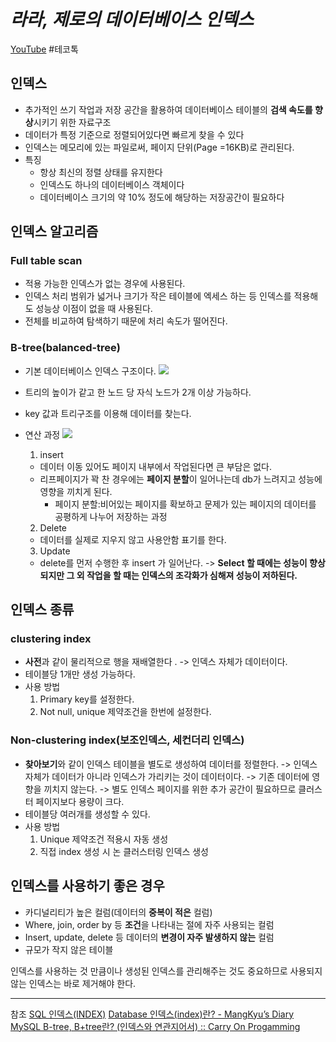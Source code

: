 # *라라, 제로의 데이터베이스 인덱스*
[YouTube](https://youtu.be/edpYzFgHbqs)
#테코톡


## 인덱스
* 추가적인 쓰기 작업과 저장 공간을 활용하여 데이터베이스 테이블의 **검색 속도를 향상**시키기 위한 자료구조
* 데이터가 특정 기준으로 정렬되어있다면 빠르게 찾을 수 있다
* 인덱스는 메모리에 있는 파일로써, 페이지 단위(Page =16KB)로 관리된다.
* 특징
	* 항상 최신의 정렬 상태를 유지한다
	* 인덱스도 하나의 데이터베이스 객체이다
	* 데이터베이스 크기의 약 10% 정도에 해당하는 저장공간이 필요하다 
	

## 인덱스 알고리즘
### Full table scan
* 적용 가능한 인덱스가 없는 경우에 사용된다.
* 인덱스 처리 범위가 넓거나 크기가 작은 테이블에 엑세스 하는 등 인덱스를 적용해도 성능상 이점이 없을 때 사용된다.
* 전체를 비교하여 탐색하기 때문에 처리 속도가 떨어진다.
### B-tree(balanced-tree)

* 기본 데이터베이스 인덱스 구조이다.
![](%E1%84%89%E1%85%B5%E1%86%B7%E1%84%8B%E1%85%AF%E1%86%AB%E1%84%8C%E1%85%AE_3/R1280x0.jpg)
 * 트리의 높이가 같고 한 노드 당 자식 노드가 2개 이상 가능하다. 
 * key 값과 트리구조를 이용해 데이터를 찾는다.

* 연산 과정
![](%E1%84%89%E1%85%B5%E1%86%B7%E1%84%8B%E1%85%AF%E1%86%AB%E1%84%8C%E1%85%AE_3/%E1%84%89%E1%85%B3%E1%84%8F%E1%85%B3%E1%84%85%E1%85%B5%E1%86%AB%E1%84%89%E1%85%A3%E1%86%BA%202022-10-30%20%E1%84%8B%E1%85%A9%E1%84%92%E1%85%AE%2011.13.48.png)
	1. insert
	* 데이터 이동 있어도 페이지 내부에서 작업된다면 큰 부담은 없다. 
	* 리프페이지가 꽉 찬 경우에는 **페이지 분할**이 일어나는데 db가 느려지고 성능에 영향을 끼치게 된다.
		* 페이지 분할:비어있는 페이지를 확보하고 문제가 있는 페이지의 데이터를 공평하게 나누어 저장하는 과정
	2. Delete 
	* 데이터를 실제로 지우지 않고 사용안함 표기를 한다.
	3. Update 
	* delete를 먼저 수행한 후 insert 가 일어난다.
->  **Select 할 때에는 성능이 향상되지만 그 외 작업을 할 때는 인덱스의 조각화가 심해져 성능이 저하된다.**


## 인덱스 종류
### clustering index
 * **사전**과 같이 물리적으로 행을 재배열한다 .
 -> 인덱스 자체가 데이터이다.
 * 테이블당 1개만 생성 가능하다.
 * 사용 방법
	1. Primary key를 설정한다.
	2. Not null, unique 제약조건을 한번에 설정한다. 
### Non-clustering index(보조인덱스, 세컨더리 인덱스)
* **찾아보기**와 같이 인덱스 테이블을 별도로 생성하여 데이터를 정렬한다.
-> 인덱스 자체가 데이터가 아니라 인덱스가 가리키는 것이 데이터이다.
->  기존 데이터에 영향을 끼치지 않는다.
->  별도 인덱스 페이지를 위한 추가 공간이 필요하므로 클러스터 페이지보다 용량이 크다.
* 테이블당 여러개를 생성할 수 있다. 
* 사용 방법 
	1. Unique 제약조건 적용시 자동 생성
	2. 직접 index 생성 시 논 클러스터링 인덱스 생성 


## 인덱스를 사용하기 좋은 경우
* 카디널리티가 높은 컬럼(데이터의 **중복이 적은** 컬럼)
* Where, join, order by 등 **조건**을 나타내는 절에 자주 사용되는 컬럼
* Insert, update, delete 등 데이터의 **변경이 자주 발생하지 않는** 컬럼
* 규모가 작지 않은 테이블

인덱스를 사용하는 것 만큼이나 생성된 인덱스를 관리해주는 것도 중요하므로 사용되지 않는 인덱스는 바로 제거해야 한다.


- - - -
참조
[SQL 인덱스(INDEX)](https://ryusae.tistory.com/13)
[Database 인덱스(index)란? - MangKyu’s Diary](https://mangkyu.tistory.com/96)
[MySQL B-tree, B+tree란? (인덱스와 연관지어서) :: Carry On Progamming](https://zorba91.tistory.com/293)
